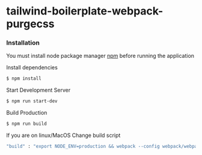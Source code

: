 # tailwind-boilerplate-webpack-purgecss


### Installation

You must install node package manager [npm](https://nodejs.org/en/download/) before running the application

Install dependencies
```sh
$ npm install 
```
Start Development Server
```sh
$ npm run start-dev
```
Build Production
```sh
$ npm run build
```

If you are on linux/MacOS
Change build script
```sh
"build" : "export NODE_ENV=production && webpack --config webpack/webpack-prod.js --mode production"
```
